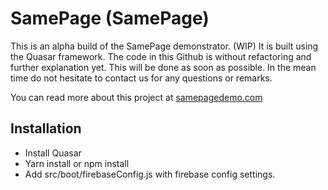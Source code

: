 # SamePage (SamePage)

This is an alpha build of the SamePage demonstrator. (WIP) It is built using the Quasar framework. The code in this Github is without refactoring and further explanation yet. This will be done as soon as possible. In the mean time do not hesitate to contact us for any questions or remarks.

You can read more about this project at [samepagedemo.com](https://samepagedemo.com)

## Installation
- Install Quasar
- Yarn install or npm install
- Add src/boot/firebaseConfig.js with firebase config settings.
